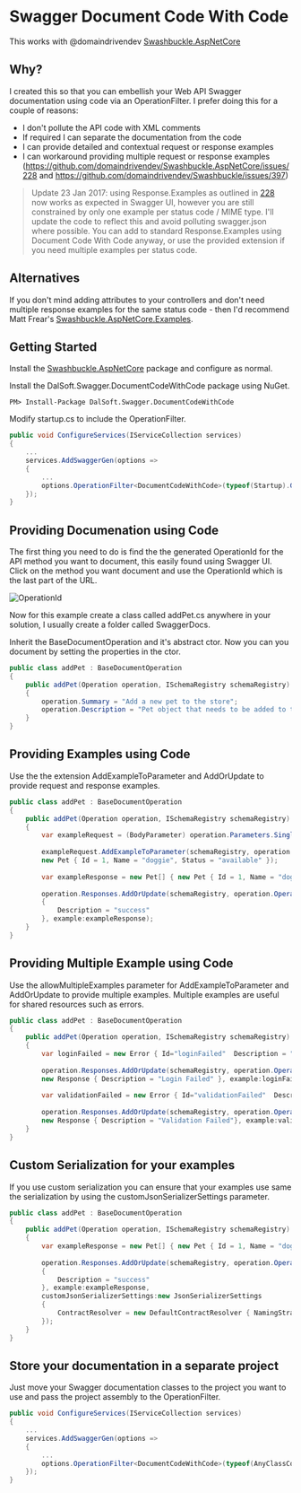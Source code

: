 # Swagger Document Code With Code

This works with @domaindrivendev [Swashbuckle.AspNetCore](https://github.com/domaindrivendev/Swashbuckle.AspNetCore)

## Why?
I created this so that you can embellish your Web API Swagger documentation using code via an OperationFilter. I prefer doing this for a couple of reasons:
* I don't pollute the API code with XML comments
* If required I can separate the documentation from the code 
* I can provide detailed and contextual request or response examples
* I can workaround providing multiple request or response examples (https://github.com/domaindrivendev/Swashbuckle.AspNetCore/issues/228
and https://github.com/domaindrivendev/Swashbuckle/issues/397)

> Update 23 Jan 2017: using Response.Examples as outlined in [228](https://github.com/domaindrivendev/Swashbuckle.AspNetCore/issues/228) now works as expected in Swagger UI, however you are still constrained by only one example per status code / MIME type. I'll update the code to reflect this and avoid polluting swagger.json where possible. You can add to standard Response.Examples using Document Code With Code anyway, or use the provided extension if you need multiple examples per status code.

## Alternatives
If you don't mind adding attributes to your controllers and don't need multiple response examples for the same status code - then I'd recommend Matt Frear's [Swashbuckle.AspNetCore.Examples](https://github.com/mattfrear/Swashbuckle.AspNetCore.Examples).

## Getting Started 
Install the [Swashbuckle.AspNetCore](https://github.com/domaindrivendev/Swashbuckle.AspNetCore) package and configure as normal.

Install the DalSoft.Swagger.DocumentCodeWithCode package using NuGet.
```dos
PM> Install-Package DalSoft.Swagger.DocumentCodeWithCode
```
Modify startup.cs to include the OperationFilter.
```cs
public void ConfigureServices(IServiceCollection services)
{
    ...
    services.AddSwaggerGen(options =>
    {
        ...
        options.OperationFilter<DocumentCodeWithCode>(typeof(Startup).GetTypeInfo().Assembly);
    });
}
```

## Providing Documenation using Code

The first thing you need to do is find the the generated OperationId for the API method you want to document, this easily found using Swagger UI. Click on the method you want document and use the OperationId which is the last part of the URL.

![OperationId](http://www.dalsoft.co.uk/blog/wp-content/uploads/2017/01/swaggerOperationId.png)

Now for this example create a class called addPet.cs anywhere in your solution, I usually create a folder called SwaggerDocs.

Inherit the BaseDocumentOperation and it's abstract ctor. Now you can you document by setting the properties in the ctor.
```cs
public class addPet : BaseDocumentOperation
{
    public addPet(Operation operation, ISchemaRegistry schemaRegistry) : base(operation, schemaRegistry)
    {
        operation.Summary = "Add a new pet to the store";
        operation.Description = "Pet object that needs to be added to the store";
    }
}
```

## Providing Examples using Code
Use the the extension AddExampleToParameter and AddOrUpdate to provide request and response examples.

```cs
public class addPet : BaseDocumentOperation
{
    public addPet(Operation operation, ISchemaRegistry schemaRegistry) : base(operation, schemaRegistry)
    {
        var exampleRequest = (BodyParameter) operation.Parameters.Single(_ => _.Name == "body");
        
        exampleRequest.AddExampleToParameter(schemaRegistry, operation.OperationId, 
        new Pet { Id = 1, Name = "doggie", Status = "available" });
        
        var exampleResponse = new Pet[] { new Pet { Id = 1, Name = "doggie", Status = "available" } };
        
        operation.Responses.AddOrUpdate(schemaRegistry, operation.OperationId, "200", new Response
        {
            Description = "success"
        }, example:exampleResponse);
    }
}
```

## Providing Multiple Example using Code
Use the allowMultipleExamples parameter for AddExampleToParameter and AddOrUpdate to provide multiple examples. Multiple examples are useful for shared resources such as errors.
```cs
public class addPet : BaseDocumentOperation
{
    public addPet(Operation operation, ISchemaRegistry schemaRegistry) : base(operation, schemaRegistry)
    {
        var loginFailed = new Error { Id="loginFailed"  Description = "Login has Failed" };
            
        operation.Responses.AddOrUpdate(schemaRegistry, operation.OperationId, "401", 
        new Response { Description = "Login Failed" }, example:loginFailed, allowMultipleExamples:true);
        
        var validationFailed = new Error { Id="validationFailed"  Description = "Validation Failed" };
        
        operation.Responses.AddOrUpdate(schemaRegistry, operation.OperationId, "400",
        new Response { Description = "Validation Failed"}, example:validationFailed, allowMultipleExamples:true);
    }
}
```

## Custom Serialization for your examples
If you use custom serialization you can ensure that your examples use same the serialization by using the customJsonSerializerSettings parameter.
```cs
public class addPet : BaseDocumentOperation
{
    public addPet(Operation operation, ISchemaRegistry schemaRegistry) : base(operation, schemaRegistry)
    {
        var exampleResponse = new Pet[] { new Pet { Id = 1, Name = "doggie", Status = "available" } };
        
        operation.Responses.AddOrUpdate(schemaRegistry, operation.OperationId, "200", new Response
        {
            Description = "success"
        }, example:exampleResponse, 
        customJsonSerializerSettings:new JsonSerializerSettings 
        { 
            ContractResolver = new DefaultContractResolver { NamingStrategy = new SnakeCaseNamingStrategy() } 
        });
    }
}
```

## Store your documentation in a separate project
Just move your Swagger documentation classes to the project you want to use and pass the project assembly to the OperationFilter.
```cs
public void ConfigureServices(IServiceCollection services)
{
    ...
    services.AddSwaggerGen(options =>
    {
        ...
        options.OperationFilter<DocumentCodeWithCode>(typeof(AnyClassContainingTheDocumentation).GetTypeInfo().Assembly);
    });
}
```
